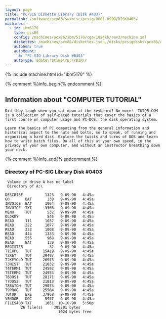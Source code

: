 ```yaml
---
layout: page
title: "PC-SIG Diskette Library (Disk #403)"
permalink: /software/pcx86/sw/misc/pcsig/0001-0999/DISK0403/
machines:
  - id: ibm5170
    type: pcx86
    config: /machines/pcx86/ibm/5170/cga/1024kb/rev3/machine.xml
    diskettes: /machines/pcx86/diskettes.json,/disks/pcsigdisks/pcx86/diskettes.json
    autoGen: true
    autoMount:
      B: "PC-SIG Library Disk #0403"
    autoType: $date\r$time\rB:\rDIR\r
---
```


{% include machine.html id="ibm5170" %}

{% comment %}info_begin{% endcomment %}

## Information about "COMPUTER TUTORIAL"

    Did they laugh when you sat down at the keyboard? No more!  TUTOR.COM
    is a collection of self-paced tutorials that cover the basics of a
    first course on computer usage and PC-DOS, the disk operating system.
    
    Learn the basics of PC computing from the general information and
    historical aspect to the nuts and bolts, so to speak, of running and
    organizing a hard disk. Explore the twists and turns of DOS and learn
    how to write batch files. Do all of this at your own speed, in the
    privacy of your own computer, and without an instructor breathing down
    your neck.
{% comment %}info_end{% endcomment %}


### Directory of PC-SIG Library Disk #0403

     Volume in drive A has no label
     Directory of A:\

    DESCRIBE          1323   9-09-90   4:45a
    GO       BAT       139   9-09-90   4:45a
    INVOICE  BAT      1064   9-09-90   4:45a
    INVOICE  TXT      3566   9-09-90   4:45a
    MENU     TUT       532   9-09-90   4:45a
    OLDKEY             545   9-09-90   4:45a
    READ     111      1037   9-09-90   4:45a
    READ     222      1077   9-09-90   4:45a
    READ     333      1008   9-09-90   4:45a
    READ     444      1333   9-09-90   4:45a
    READ     555       968   9-09-90   4:45a
    READ     BAT       139   9-09-90   4:45a
    REGISTER            32   9-09-90   4:45a
    T1EXPL   TUT     15419   9-09-90   4:45a
    T2KEY    TUT     29407   9-09-90   4:45a
    T2KEYOLD TUT     26973   9-09-90   4:45a
    T3HIST   TUT     21032   9-09-90   4:45a
    T4TERM1  TUT     24592   9-09-90   4:45a
    T5TERM2  TUT     24953   9-09-90   4:45a
    T6DOS1   TUT     28171   9-09-90   4:45a
    T7DOS2   TUT     21818   9-09-90   4:45a
    T8BATCH  TUT     29073   9-09-90   4:45a
    T9PROG   TUT     25504   9-09-90   4:45a
    TUTOR    EXE     37968   9-09-90   4:45a
    VENDOR   DOC      5977   9-09-90   4:45a
    FILES403 TXT      1851  10-10-90   5:50p
           26 file(s)     305501 bytes
                            1024 bytes free
